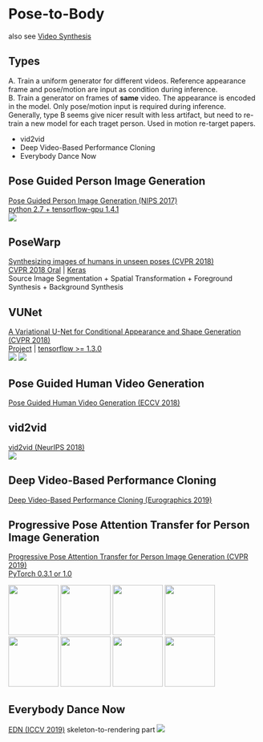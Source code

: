 # Pose-to-Body
also see [Video Synthesis](../video/video_synthesis.md)

## Types
A. Train a uniform generator for different videos. Reference appearance frame and pose/motion are input as condition during inference.  
B. Train a generator on frames of **same** video. The appearance is encoded in the model. Only pose/motion input is required during inference.  
Generally, type B seems give nicer result with less artifact, but need to re-train a new model for each traget person. Used in motion re-target papers.
- vid2vid
- Deep Video-Based Performance Cloning
- Everybody Dance Now

## Pose Guided Person Image Generation
[Pose Guided Person Image Generation (NIPS 2017)](https://arxiv.org/abs/1705.09368)  
[python 2.7 + tensorflow-gpu 1.4.1](https://github.com/charliememory/Pose-Guided-Person-Image-Generation)  
![](https://raw.githubusercontent.com/charliememory/Pose-Guided-Person-Image-Generation/master/imgs/Paper-framework.svg)

## PoseWarp
[Synthesizing images of humans in unseen poses (CVPR 2018)](https://openaccess.thecvf.com/content_cvpr_2018/CameraReady/1978.pdf)  
[CVPR 2018 Oral](https://youtu.be/XWr0Fg5XbPs?t=1970) | [Keras](https://github.com/balakg/posewarp-cvpr2018)  
Source	Image	Segmentation + Spatial Transformation + Foreground	Synthesis + Background Synthesis

## VUNet
[A Variational U-Net for Conditional Appearance and Shape Generation (CVPR 2018)](https://openaccess.thecvf.com/content_cvpr_2018/papers/Esser_A_Variational_U-Net_CVPR_2018_paper.pdf)  
[Project](https://compvis.github.io/vunet/) | [tensorflow >= 1.3.0](https://github.com/CompVis/vunet)  
![](https://raw.githubusercontent.com/CompVis/vunet/master/assets/cvpr2018_large.gif)
![](https://compvis.github.io/vunet/images/deepfashion_transfer.png)

## Pose Guided Human Video Generation
[Pose Guided Human Video Generation (ECCV 2018)](https://openaccess.thecvf.com/content_ECCV_2018/papers/Ceyuan_Yang_Pose_Guided_Human_ECCV_2018_paper.pdf)

## vid2vid
[vid2vid (NeurIPS 2018)](../video/video_synthesis.md#vid2vid)  
![](https://github.com/NVIDIA/vid2vid/raw/master/imgs/pose.gif)

## Deep Video-Based Performance Cloning
[Deep Video-Based Performance Cloning (Eurographics 2019)](https://arxiv.org/pdf/1808.06847.pdf)

## Progressive Pose Attention Transfer for Person Image Generation
[Progressive Pose Attention Transfer for Person Image Generation (CVPR 2019)](https://openaccess.thecvf.com/content_CVPR_2019/papers/Zhu_Progressive_Pose_Attention_Transfer_for_Person_Image_Generation_CVPR_2019_paper.pdf)  
[PyTorch 0.3.1 or 1.0](https://github.com/tengteng95/Pose-Transfer)
<p float="center">
	<img src='https://raw.githubusercontent.com/tengteng95/Pose-Transfer/master/imgs/women1.jpg' width="100"/>
  	<img src='https://raw.githubusercontent.com/tengteng95/Pose-Transfer/master/imgs/walkfront.gif' width="100"/>
  	<img src='https://raw.githubusercontent.com/tengteng95/Pose-Transfer/master/imgs/women2.jpg' width="100"/>
	<img src='https://raw.githubusercontent.com/tengteng95/Pose-Transfer/master/imgs/dance.gif' width="100"/>
	<img src='https://raw.githubusercontent.com/tengteng95/Pose-Transfer/master/imgs/women3.jpg' width="100"/>
    <img src='https://raw.githubusercontent.com/tengteng95/Pose-Transfer/master/imgs/dance2.gif' width="100"/>
    <img src='https://raw.githubusercontent.com/tengteng95/Pose-Transfer/master/imgs/women4.jpg' width="100"/>
    <img src='https://raw.githubusercontent.com/tengteng95/Pose-Transfer/master/imgs/dance3.gif' width="100"/>
</p>

## Everybody Dance Now
[EDN (ICCV 2019)](./motion_retargeting.md#EDN) skeleton-to-rendering part
![](https://carolineec.github.io/everybody_dance_now/images/teaser.png)

<!--
## DwNet
[DwNet: Dense warp-based network for pose-guided human video generation (BMVC 2019)]()  
[Python 2, pyTorch 1.0.1 ](https://github.com/UBC-Computer-Vision-Group/DwNet)
![](https://raw.githubusercontent.com/UBC-Computer-Vision-Group/DwNet/master/demo/teaser.png)
-->
